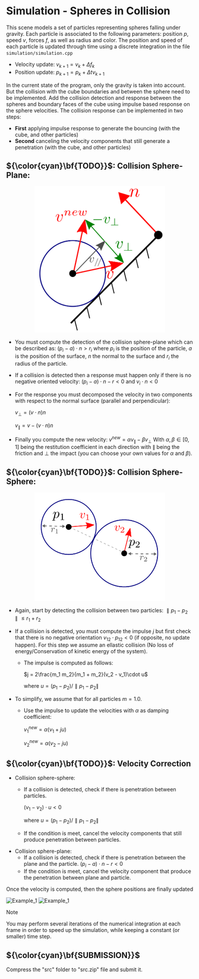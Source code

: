 # Simulation - Spheres in Collision

This scene models a set of particles representing spheres falling under gravity. Each particle is associated to the following parameters: position $p$, speed $v$, forces $f$, as well as radius and color.
The position and speed of each particle is updated through time using a discrete integration in the file `simulation/simulation.cpp`

- Velocity update: $v_{k+1}=v_{k}+\Delta f_k$
- Position update: $p_{k+1} = p_k + \Delta t v_{k+1}$

In the current state of the program, only the gravity is taken into account. But the collision with the cube boundaries and between the sphere need to be implemented. Add the collision detection and response between the spheres and boundary faces of the cube using impulse based response on the sphere velocities.
The collision response can be implemented in two steps:

- **First** applying impulse response to generate the bouncing (with the cube, and other particles)
- **Second** canceling the velocity components that still generate a penetration (with the cube, and other particles)

## ${\color{cyan}\bf{TODO}}$: Collision Sphere-Plane: 

<div style="text-align: center;">
<img src="collision_sphere_plane.png" alt="" width="350"/>
</div> 

- You must compute the detection of the collision sphere-plane which can be described as:
        $(p_i - a)\cdot n > r_i$
where $p_i$ is the position of the particle, $a$ is the position of the surface, $n$ the normal to the surface and $r_i$ the radius of the particle.
- If a collision is detected then a response must happen only if there is no negative oriented velocity:
        $(p_i - a)\cdot n - r < 0 \text{ and } v_i\cdot n < 0$
- For the response you must decomposed the velocity in two components with respect to the normal surface (parallel and perpendicular):
    
    $v_{\bot} = (v \cdot n) n$

    $v_{\parallel} = v - (v \cdot n) n$
    
- Finally you compute the new velocity:
        $v^{new} = \alpha v_{\parallel} - \beta v_{\bot}$
        With $\alpha,\beta \in [0,1]$ being the restitution coefficient in each direction with $\parallel$ being the friction and $\bot$ the impact (you can choose your own values for $\alpha$ and $\beta$).

## ${\color{cyan}\bf{TODO}}$: Collision Sphere-Sphere:

<div style="text-align: center;">
<img src="collision_sphere_sphere.png" alt="" width="350"/>
</div>

- Again, start by detecting the collision between two particles:
$\parallel p_1 - p_2 \parallel \leq r_1 + r_2$
- If a collision is detected, you must compute the impulse $j$ but first check that there is no negative orientation $v_{12}\cdot p_{12} < 0$ (if opposite, no update happen). For this step we assume an ellastic collision (No loss of energy/Conservation of kinetic energy of the system).
    - The impulse is computed as follows:

        $j = 2\frac{m_1 m_2}{m_1 + m_2}(v_2 - v_1)\cdot u$

        $\text{where }u = (p_1 - p_2)/\parallel p_1 - p_2\parallel$

- To simplify, we assume that for all particles $m=1.0$.
    - Use the impulse to update the velocities with $\alpha$ as damping coefficient:

        $v_1^{new} = \alpha(v_1 + ju)$

        $v_2^{new} = \alpha(v_2 - ju)$  

## ${\color{cyan}\bf{TODO}}$: Velocity Correction

- Collision sphere-sphere:
    - If a collision is detected, check if there is penetration between particles.
        
        $(v_1 - v_2)\cdot u < 0$

        $\text{where }u = (p_1 - p_2)/\parallel p_1 - p_2 \parallel$
        
    - If the condition is meet, cancel the velocity components that still produce penetration between particles.
- Collision sphere-plane:
    - If a collision is detected, check if there is penetration between the plane and the particle.
    $(p_i - a)\cdot n - r< 0$
    - If the condition is meet, cancel the velocity component that produce the penetration between plane and particle.

Once the velocity is computed, then the sphere positions are finally updated

![Example_1](03spherecollidesol1.gif)
![Example_1](03spherecollidesol2.gif)

> [!NOTE]
> You may perform several iterations of the numerical integration at each frame in order to speed up the simulation, while keeping a constant (or smaller) time step.

## ${\color{cyan}\bf{SUBMISSION}}$

Compress the "src" folder to "src.zip" file and submit it.
